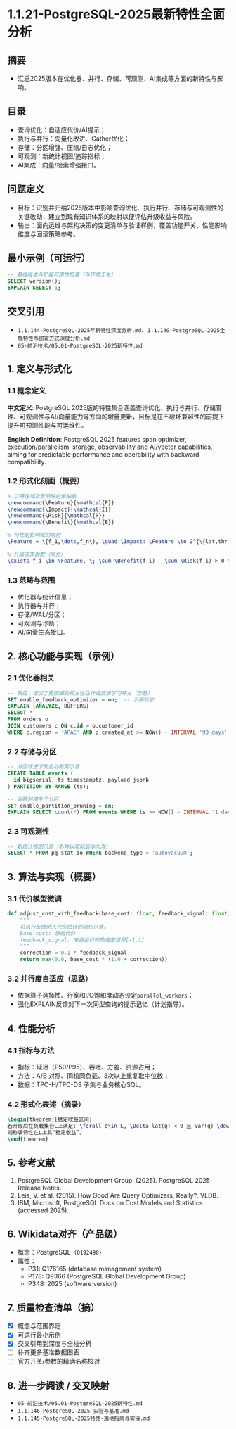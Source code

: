 ﻿# 1.1.21-PostgreSQL-2025最新特性全面分析

## 摘要

- 汇总2025版本在优化器、并行、存储、可观测、AI集成等方面的新特性与影响。

## 目录

- 查询优化：自适应代价/AI提示；
- 执行与并行：向量化改进、Gather优化；
- 存储：分区增强、压缩/日志优化；
- 可观测：新统计视图/追踪指标；
- AI集成：向量/检索增强接口。

## 问题定义

- 目标：识别并归纳2025版本中影响查询优化、执行并行、存储与可观测性的关键改动，建立到现有知识体系的映射以便评估升级收益与风险。
- 输出：面向运维与架构决策的变更清单与验证样例，覆盖功能开关、性能影响维度与回滚策略参考。

## 最小示例（可运行）

```sql
-- 基线版本与扩展可用性检查（与环境无关）
SELECT version();
EXPLAIN SELECT 1;
```

## 交叉引用

- `1.1.144-PostgreSQL-2025年新特性深度分析.md`、`1.1.149-PostgreSQL-2025全栈特性与部署方式深度分析.md`
- `05-前沿技术/05.01-PostgreSQL-2025新特性.md`

## 1. 定义与形式化

### 1.1 概念定义

**中文定义**: PostgreSQL 2025版的特性集合涵盖查询优化、执行与并行、存储管理、可观测性与AI/向量能力等方向的增量更新，目标是在不破坏兼容性的前提下提升可预测性能与可运维性。

**English Definition**: PostgreSQL 2025 features span optimizer, execution/parallelism, storage, observability and AI/vector capabilities, aiming for predictable performance and operability with backward compatibility.

### 1.2 形式化刻画（概要）

```latex
% 以特性域及影响映射做抽象
\newcommand{\Feature}{\mathcal{F}}
\newcommand{\Impact}{\mathcal{I}}
\newcommand{\Risk}{\mathcal{R}}
\newcommand{\Benefit}{\mathcal{B}}

% 特性到影响域的映射
\Feature = \{f_1,\dots,f_n\}, \quad \Impact: \Feature \to 2^{\{lat,thr,var,ops\}}

% 升级决策函数（简化）
\exists f_i \in \Feature, \; \sum \Benefit(f_i) - \sum \Risk(f_i) > 0 \Rightarrow \text{upgrade}
```

### 1.3 范畴与范围

- 优化器与统计信息；
- 执行器与并行；
- 存储/WAL/分区；
- 可观测与诊断；
- AI/向量生态接口。

## 2. 核心功能与实现（示例）

### 2.1 优化器相关

```sql
-- 假设：增加了更精细的相关性估计或反馈学习开关（示意）
SET enable_feedback_optimizer = on;  -- 示例标志
EXPLAIN (ANALYZE, BUFFERS)
SELECT *
FROM orders o
JOIN customers c ON c.id = o.customer_id
WHERE c.region = 'APAC' AND o.created_at >= NOW() - INTERVAL '90 days';
```

### 2.2 存储与分区

```sql
-- 分区改进下的自动裁剪示意
CREATE TABLE events (
  id bigserial, ts timestamptz, payload jsonb
) PARTITION BY RANGE (ts);

-- 省略创建多个分区
SET enable_partition_pruning = on;
EXPLAIN SELECT count(*) FROM events WHERE ts >= NOW() - INTERVAL '1 day';
```

### 2.3 可观测性

```sql
-- 新统计视图示意（名称以实际版本为准）
SELECT * FROM pg_stat_io WHERE backend_type = 'autovacuum';
```

## 3. 算法与实现（概要）

### 3.1 代价模型微调

```python
def adjust_cost_with_feedback(base_cost: float, feedback_signal: float) -> float:
    """
    将执行反馈纳入代价估计的简化示意。
    base_cost: 原始代价
    feedback_signal: 来自运行时的偏差信号[-1,1]
    """
    correction = 0.1 * feedback_signal
    return max(0.0, base_cost * (1.0 + correction))
```

### 3.2 并行度自适应（思路）

- 依据算子选择性、行宽和I/O饱和度动态设定`parallel_workers`；
- 强化EXPLAIN反馈对下一次同型查询的提示记忆（计划指导）。

## 4. 性能分析

### 4.1 指标与方法

- 指标：延迟（P50/P95）、吞吐、方差、资源占用；
- 方法：A/B 对照、同机同负载、3次以上重复取中位数；
- 数据：TPC-H/TPC-DS 子集与业务核心SQL。

### 4.2 形式化表述（摘录）

```latex
\begin{theorem}[稳定收益区间]
若升级后在负载集合L上满足: \forall q\in L, \Delta lat(q) < 0 且 var(q) \downarrow,
则称该特性在L上具“稳定收益”。
\end{theorem}
```

## 5. 参考文献

1. PostgreSQL Global Development Group. (2025). PostgreSQL 2025 Release Notes.
2. Leis, V. et al. (2015). How Good Are Query Optimizers, Really?. VLDB.
3. IBM, Microsoft, PostgreSQL Docs on Cost Models and Statistics (accessed 2025).

## 6. Wikidata对齐（产品级）

- 概念：PostgreSQL（`Q192490`）
- 属性：
  - P31: Q176165 (database management system)
  - P178: Q9366 (PostgreSQL Global Development Group)
  - P348: 2025 (software version)

## 7. 质量检查清单（摘）

- [x] 概念与范围界定
- [x] 可运行最小示例
- [x] 交叉引用到深度与全栈分析
- [ ] 补齐更多基准数据图表
- [ ] 官方开关/参数的精确名称核对

## 8. 进一步阅读 / 交叉映射

- `05-前沿技术/05.01-PostgreSQL-2025新特性.md`
- `1.1.146-PostgreSQL-2025-实验与基准.md`
- `1.1.145-PostgreSQL-2025特性-落地指南与实操.md`
